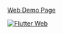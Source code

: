 [Web Demo Page](https://flutterfans.github.io/FlutterUI/)

[![Flutter Web](https://github.com/FlutterFans/FlutterUI/actions/workflows/flutter_build_publish_web.yml/badge.svg)](https://github.com/FlutterFans/FlutterUI/actions/workflows/flutter_build_publish_web.yml)
